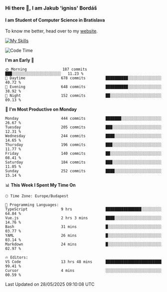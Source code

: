 ### Hi there 👋, I am Jakub 'igniss' Bordáš

#### I am Student of Computer Science in Bratislava
To know me better, head over to my [website](https://bordas.sk).

[![My Skills](https://skillicons.dev/icons?i=js,typescript,html,css,figma,svelte,vue,next,postgresql,nest,express,nodejs)](https://bordas.sk)


<!--START_SECTION:waka-->
![Code Time](http://img.shields.io/badge/Code%20Time-1%2C915%20hrs%2036%20mins-blue)

**I'm an Early 🐤** 

```text
🌞 Morning                187 commits         ███░░░░░░░░░░░░░░░░░░░░░░   11.23 % 
🌆 Daytime                678 commits         ██████████░░░░░░░░░░░░░░░   40.72 % 
🌃 Evening                648 commits         ██████████░░░░░░░░░░░░░░░   38.92 % 
🌙 Night                  152 commits         ██░░░░░░░░░░░░░░░░░░░░░░░   09.13 % 
```
📅 **I'm Most Productive on Monday** 

```text
Monday                   444 commits         ███████░░░░░░░░░░░░░░░░░░   26.67 % 
Tuesday                  205 commits         ███░░░░░░░░░░░░░░░░░░░░░░   12.31 % 
Wednesday                244 commits         ████░░░░░░░░░░░░░░░░░░░░░   14.65 % 
Thursday                 196 commits         ███░░░░░░░░░░░░░░░░░░░░░░   11.77 % 
Friday                   140 commits         ██░░░░░░░░░░░░░░░░░░░░░░░   08.41 % 
Saturday                 184 commits         ███░░░░░░░░░░░░░░░░░░░░░░   11.05 % 
Sunday                   252 commits         ████░░░░░░░░░░░░░░░░░░░░░   15.14 % 
```


📊 **This Week I Spent My Time On** 

```text
🕑︎ Time Zone: Europe/Budapest

💬 Programming Languages: 
TypeScript               9 hrs               ████████████████░░░░░░░░░   64.84 % 
Vue.js                   2 hrs 3 mins        ████░░░░░░░░░░░░░░░░░░░░░   14.76 % 
Bash                     31 mins             █░░░░░░░░░░░░░░░░░░░░░░░░   03.77 % 
YAML                     26 mins             █░░░░░░░░░░░░░░░░░░░░░░░░   03.14 % 
Markdown                 24 mins             █░░░░░░░░░░░░░░░░░░░░░░░░   02.97 % 

🔥 Editors: 
VS Code                  13 hrs 48 mins      █████████████████████████   99.41 % 
Cursor                   4 mins              ░░░░░░░░░░░░░░░░░░░░░░░░░   00.59 % 
```


 Last Updated on 28/05/2025 09:10:08 UTC
<!--END_SECTION:waka-->
